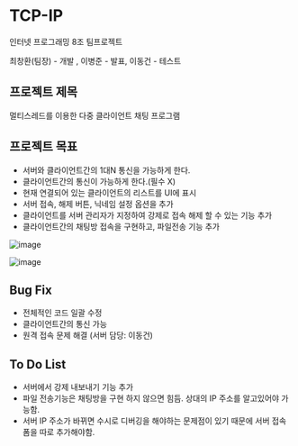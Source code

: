 # TCP-IP

인터넷 프로그래밍 8조 팀프로젝트 <br>

최창환(팀장) - 개발 , 이병준 - 발표, 이동건 - 테스트

## 프로젝트 제목

멀티스레드를 이용한 다중 클라이언트 채팅 프로그램

## 프로젝트 목표

- 서버와 클라이언트간의 1대N 통신을 가능하게 한다.
- 클라이언트간의 통신이 가능하게 한다.(필수 X)
- 현재 연결되어 있는 클라이언트의 리스트를 UI에 표시
- 서버 접속, 해제 버튼, 닉네임 설정 옵션을 추가
- 클라이언트를 서버 관리자가 지정하여 강제로 접속 해제 할 수 있는 기능 추가
- 클라이언트간의 채팅방 접속을 구현하고, 파일전송 기능 추가

![image](https://user-images.githubusercontent.com/57865037/143832904-8e0aaac2-ebc1-44fc-ab61-f13bc6b4f006.png)

![image](https://user-images.githubusercontent.com/57865037/143832926-7de60ec1-cd16-4257-a773-c607c985358a.png)

## Bug Fix

- 전체적인 코드 일괄 수정
- 클라이언트간의 통신 가능
- 원격 접속 문제 해결 (서버 담당: 이동건)

## To Do List

- 서버에서 강제 내보내기 기능 추가
- 파일 전송기능은 채팅방을 구현 하지 않으면 힘듬. 상대의 IP 주소를 알고있어야 가능함.
- 서버 IP 주소가 바뀌면 수시로 디버깅을 해야하는 문제점이 있기 때문에 서버 접속 폼을 따로 추가해야함.
